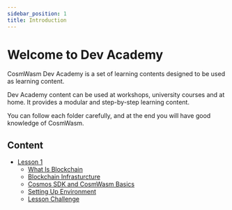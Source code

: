 ```yaml
---
sidebar_position: 1
title: Introduction
---
```


# Welcome to Dev Academy

CosmWasm Dev Academy is a set of learning contents designed to be used as learning content.


Dev Academy content can be used at workshops, university courses and at home.
It provides a modular and step-by-step learning content.


You can follow each folder carefully, and at the end you will have good knowledge of CosmWasm.

## Content

- [Lesson 1](lesson-1)
  - [What Is Blockchain](lesson-1/01-what-is-blockchain.md)
  - [Blockchain Infrasturcture](lesson-1/02-infra.md)
  - [Cosmos SDK and CosmWasm Basics](lesson-1/03-cosmos-sdk-cw.md)
  - [Setting Up Environment](lesson-1/04-environment.md)
  - [Lesson Challenge](lesson-1/05-challenge.md)
